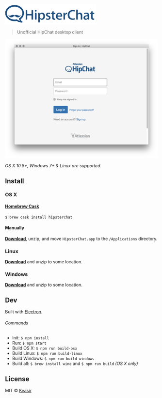 
<img src="media/logo_with_name.png" width="300px"/>

> Unofficial HipChat desktop client

![screenshot](media/screenshot.png)

*OS X 10.8+, Windows 7+ & Linux are supported.*


## Install

### OS X

#### [Homebrew Cask](http://caskroom.io)

```
$ brew cask install hipsterchat
```

#### Manually

[**Download**](https://github.com/kvasir/hipsterchat/releases/latest), unzip, and move `HipsterChat.app` to the `/Applications` directory.

### Linux

[**Download**](https://github.com/kvasir/hipsterchat/releases/latest) and unzip to some location.

### Windows

[**Download**](https://github.com/kvasir/hipsterchat/releases/latest) and unzip to some location.


## Dev

Built with [Electron](http://electron.atom.io).

###### Commands

- Init: `$ npm install`
- Run: `$ npm start`
- Build OS X: `$ npm run build-osx`
- Build Linux: `$ npm run build-linux`
- Build Windows: `$ npm run build-windows`
- Build all: `$ brew install wine` and `$ npm run build` *(OS X only)*

## License

MIT © [Kvasir](https://github.com/kvasir)
